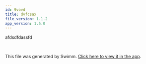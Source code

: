 ```yaml
---
id: 9vovd
title: dvfcsax
file_version: 1.1.2
app_version: 1.5.0
---
```


afdsdfdassfd

<br/>

This file was generated by Swimm. [Click here to view it in the app](/repos/Z2l0aHViJTNBJTNBdGVzdHJlcG83JTNBJTNBc2Fhci1zd2ltbQ==/docs/9vovd).
